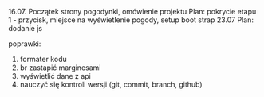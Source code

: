 16.07. Początek strony pogodynki, omówienie projektu
Plan: 
pokrycie etapu 1 - przycisk, miejsce na wyświetlenie pogody, setup boot strap
23.07 
Plan: 
dodanie js

poprawki: 
1. formater kodu
2. br zastapić marginesami
3. wyświetlić dane z api
4. nauczyć się kontroli wersji (git, commit, branch, github)
